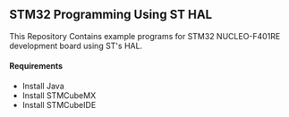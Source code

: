 ## STM32 Programming Using ST HAL

This Repository Contains example programs for STM32 NUCLEO-F401RE development board using ST's HAL.
#### Requirements

* Install Java
* Install STMCubeMX
* Install STMCubeIDE
